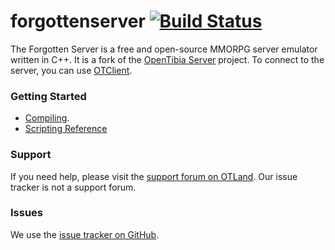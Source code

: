 forgottenserver [![Build Status](https://travis-ci.org/babymannen/theforgottenserver-7.4.svg?branch=master)](https://travis-ci.org/babymannen/theforgottenserver-7.4)
===============

The Forgotten Server is a free and open-source MMORPG server emulator written in C++. It is a fork of the [OpenTibia Server](https://github.com/opentibia/server) project. To connect to the server, you can use [OTClient](https://github.com/edubart/otclient).

### Getting Started 

* [Compiling](https://github.com/otland/forgottenserver/wiki/Compiling).
* [Scripting Reference](https://github.com/otland/forgottenserver/wiki/Script-Interface)

### Support

If you need help, please visit the [support forum on OTLand](https://otland.net/forums/support.16/). Our issue tracker is not a support forum.

### Issues

We use the [issue tracker on GitHub](https://github.com/babymannen/theforgottenserver-7.4/issues).
